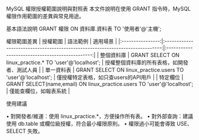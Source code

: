 MySQL 權限授權範圍說明與對照表
本文件說明在使用 GRANT 指令時，MySQL 權限作用範圍的差異與常見用途。

基本語法說明
GRANT 權限 ON 資料庫.資料表 TO '使用者'@'主機';

權限範圍差異
|     授權範圍     |                                     語法範例                                  |                      適用場景                   |
|:----------------:|:-----------------------------------------------------------------------------:|:-----------------------------------------------:|
|    整個資料庫    |    GRANT SELECT ON linux_practice.* TO 'user'@'localhost';                    | 授權整個資料庫的所有表格，如開發者、測試人員    |
|    單一資料表    |    GRANT SELECT ON linux_practice.users TO 'user'@'localhost';                | 僅授權特定表格，如只查users的API用戶            |
|     特定欄位     |    GRANT SELECT(name,email) ON linux_practice.users TO 'user'@'localhost';    | 僅能查欄位，如報表系統                          |

使用建議

• 對開發者/維運：使用 linux_practice.*，方便操作所有表。
• 對外部查詢：建議使用 db.table 或欄位級授權，符合最小權限原則。
• 權限過小可能會導致 USE、SELECT 失敗。
